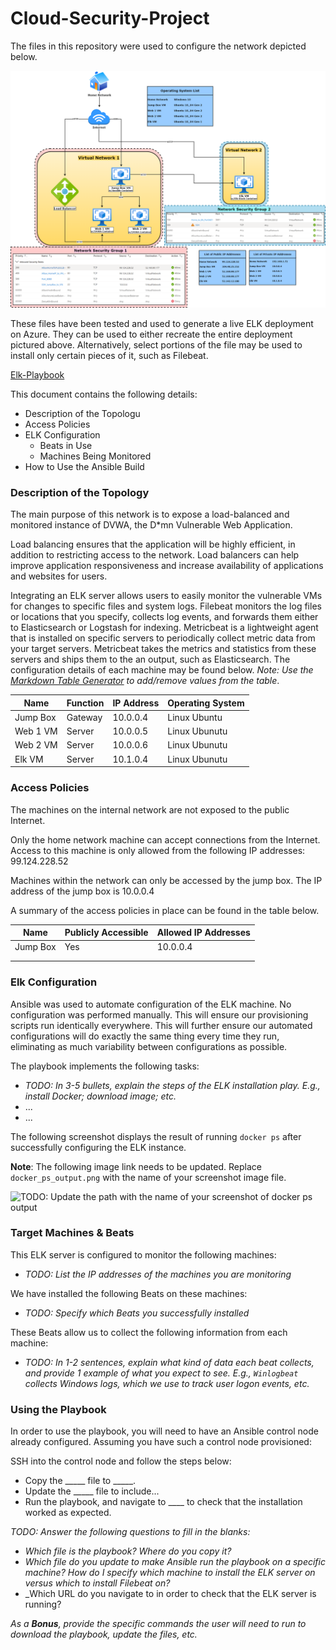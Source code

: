 # Cloud-Security-Project
The files in this repository were used to configure the network depicted below.

 

![](https://github.com/TBI330/Cloud-Security-Project/blob/main/Diagrams/Project%201%20Diagram-Page-1.drawio.png)

These files have been tested and used to generate a live ELK deployment on Azure. They can be used to either recreate the entire deployment pictured above. Alternatively, select portions of the  file may be used to install only certain pieces of it, such as Filebeat.

 [Elk-Playbook](https://github.com/TBI330/Cloud-Security-Project/blob/main/Ansible/install-elk.yml) 

This document contains the following details:
- Description of the Topologu
- Access Policies
- ELK Configuration
  - Beats in Use
  - Machines Being Monitored
- How to Use the Ansible Build


### Description of the Topology

The main purpose of this network is to expose a load-balanced and monitored instance of DVWA, the D*mn Vulnerable Web Application.

Load balancing ensures that the application will be highly efficient, in addition to restricting access to the network.
Load balancers can help improve application responsiveness and increase availability of applications and websites for users.

Integrating an ELK server allows users to easily monitor the vulnerable VMs for changes to specific files and system logs.
Filebeat monitors the log files or locations that you specify, collects log events, and forwards them either to Elasticsearch or Logstash for indexing.
Metricbeat is a lightweight agent that is installed on specific servers to periodically collect metric data from your target servers. Metricbeat takes the metrics and statistics from these servers and ships them to the an output, such as Elasticsearch.
The configuration details of each machine may be found below.
_Note: Use the [Markdown Table Generator](http://www.tablesgenerator.com/markdown_tables) to add/remove values from the table_.

| Name     | Function | IP Address | Operating System |
|----------|----------|------------|------------------|
| Jump Box | Gateway  | 10.0.0.4   | Linux Ubuntu     |
| Web 1 VM | Server   | 10.0.0.5   | Linux Ubunutu    |
| Web 2 VM | Server   | 10.0.0.6   | Linux Ubunutu    |
| Elk VM   | Server   | 10.1.0.4   | Linux Ubunutu    |

### Access Policies

The machines on the internal network are not exposed to the public Internet. 

Only the home network machine can accept connections from the Internet. Access to this machine is only allowed from the following IP addresses:
99.124.228.52

Machines within the network can only be accessed by the jump box.
The IP address of the jump box is 10.0.0.4

A summary of the access policies in place can be found in the table below.

| Name     | Publicly Accessible | Allowed IP Addresses |
|----------|---------------------|----------------------|
| Jump Box | Yes                 | 10.0.0.4    |
|          |                     |                      |
|          |                     |                      |

### Elk Configuration

Ansible was used to automate configuration of the ELK machine. No configuration was performed manually.
This will ensure our provisioning scripts run identically everywhere. This will further ensure our automated configurations will do exactly the same thing every time they run, eliminating as much variability between configurations as possible.

The playbook implements the following tasks:
- _TODO: In 3-5 bullets, explain the steps of the ELK installation play. E.g., install Docker; download image; etc._
- ...
- ...

The following screenshot displays the result of running `docker ps` after successfully configuring the ELK instance.

**Note**: The following image link needs to be updated. Replace `docker_ps_output.png` with the name of your screenshot image file.  


![TODO: Update the path with the name of your screenshot of docker ps output](Images/docker_ps_output.png)

### Target Machines & Beats
This ELK server is configured to monitor the following machines:
- _TODO: List the IP addresses of the machines you are monitoring_

We have installed the following Beats on these machines:
- _TODO: Specify which Beats you successfully installed_

These Beats allow us to collect the following information from each machine:
- _TODO: In 1-2 sentences, explain what kind of data each beat collects, and provide 1 example of what you expect to see. E.g., `Winlogbeat` collects Windows logs, which we use to track user logon events, etc._

### Using the Playbook
In order to use the playbook, you will need to have an Ansible control node already configured. Assuming you have such a control node provisioned: 

SSH into the control node and follow the steps below:
- Copy the _____ file to _____.
- Update the _____ file to include...
- Run the playbook, and navigate to ____ to check that the installation worked as expected.

_TODO: Answer the following questions to fill in the blanks:_
- _Which file is the playbook? Where do you copy it?_
- _Which file do you update to make Ansible run the playbook on a specific machine? How do I specify which machine to install the ELK server on versus which to install Filebeat on?_
- _Which URL do you navigate to in order to check that the ELK server is running?

_As a **Bonus**, provide the specific commands the user will need to run to download the playbook, update the files, etc._
